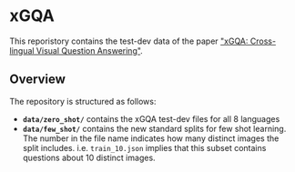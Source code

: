# xGQA
This reporistory contains the test-dev data of the paper ["xGQA: Cross-lingual Visual Question Answering"](https://arxiv.org/).

## Overview
The repository is structured as follows:
- **`data/zero_shot/`** contains the xGQA test-dev files for all 8 languages
- **`data/few_shot/`** contains the new standard splits for few shot learning. The number in the file name indicates how many distinct images the split includes. i.e. `train_10.json` implies that this subset contains questions about 10 distinct images.

